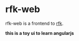 rfk-web
===

rfk-web is a frontend to [rfk](http://github.com/andynu/rfk).

**this is a toy ui to learn angularjs**
